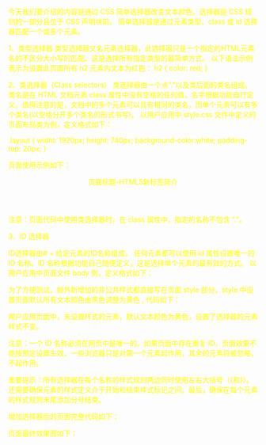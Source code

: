 今天我们要介绍的内容是通过 CSS 简单选择器改变文本颜色。选择器是 CSS 规则的一部分且位于 CSS 声明块前。
简单选择器是通过元素类型、class 或 id 选择器匹配一个或多个元素。

1、类型选择器
   类型选择器又名元素选择器，此选择器只是一个指定的HTML元素名的不区分大小写的匹配。这是选择所有指定类型的最简单方式。
   以下语法示例表示为设置此页面所有 h2 元素内文本为红色：
   h2 {
    color: red;
  }



2、类选择器（Class selectors）
  类选择器由一个点“.”以及类后面的类名组成。类名是在 HTML 文档元素 class 属性中没有空格的任何值，名字根据功能自行定义。值得注意的是，文档中的多个元素可以具有相同的类名，而单个元素可以有多个类名(以空格分开多个类名的形式书写)。
  以用户应用中 style.css 文件中定义的页面布局类为例，定义格式如下：

  .layout {
    widht: 1920px;
    height: 740px;
    background-color:white;
    padding-top: 20px;
  }

  页面使用示例如下：

  <div class="layout">
     <!--页面标题-->
      <header class="header">页面标题-HTML5新标签简介</header>
  </div>

  注意：页面代码中使用类选择器时，在 class 属性中，指定的名称不包含 “.”。

3、ID 选择器

  ID选择器由# + 给定元素的ID名称组成。 任何元素都可以使用 id 属性设置唯一的 ID 名称。ID 名称根据功能自己随便定义，这是选择单个元素的最有效的方式。
  以用户应用中页面文件 body 例，定义格式如下：

  <body id="pageBody">

  为了方便测试，额外新增加的非公共样式都直接写在页面 style 部分，style 中设置页面默认所有文本颜色由黑色调整为黄色 , 代码如下：

  <style type="text/css">
        h2 {
          color: red;
        }
        #pageBody {
            color: yellow;
        }

        .aside p{
          color: white;
        }

  </style>

  用户应用页面中，未设置样式的元素，默认文本颜色为黄色，设置了选择器的元素样式不变。

  注意：一个 ID 名称必须在网页中是唯一的。如果页面中存在重复 ID，页面效果不能按预定设置生效，一些浏览器只是对第一个元素起作用，其余的元素将被忽略，不起作用。


重要提示：所有选择器在每个名称的样式规则两边同时使用左右大括号（{和}）。还需要确保元素的样式定义介于开始和结束样式标记之间。最后，确保在每个元素的样式规则末尾添加分号结束。

增加选择器后的页面完整代码如下：

页面最终效果图如下：

